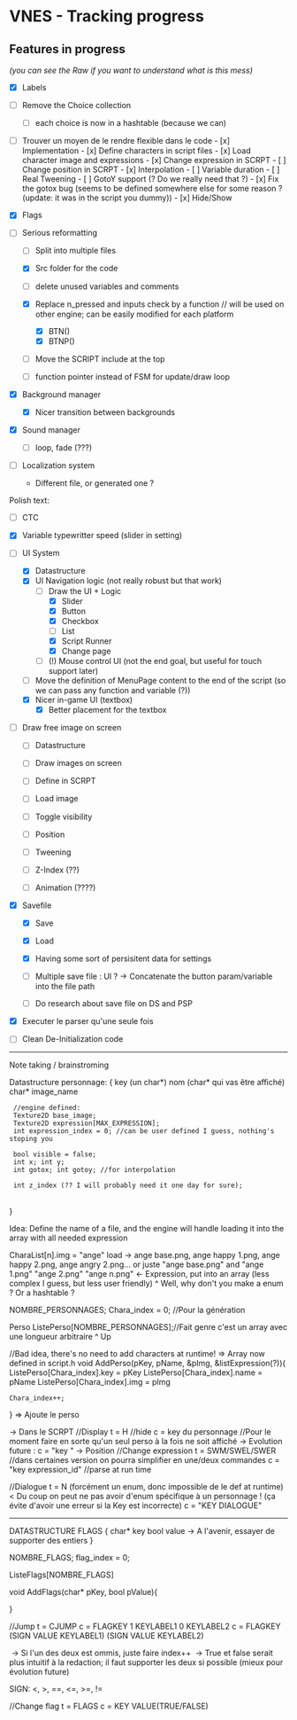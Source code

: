 # VNES - Tracking progress

## Features in progress
*(you can see the Raw if you want to understand what is this mess)*

- [x] Labels

- [ ] Remove the Choice collection
  - [ ] each choice is now in a hashtable (because we can)
  
- [ ] Trouver un moyen de le rendre flexible dans le code
      - [x] Implementation 
      - [x] Define characters in script files
        - [x] Load character image and expressions
          - [x] Change expression in SCRPT
          - [ ] Change position in SCRPT
              - [x] Interpolation
                - [ ] Variable duration
                - [ ] Real Tweening
                - [ ] GotoY support (? Do we really need that ?)
          - [x] Fix the gotox bug (seems to be defined somewhere else for some reason ? (update: it was in the script you dummy))
          - [x] Hide/Show
  
- [x] Flags
  
- [ ] Serious reformatting
  - [ ] Split into multiple files
  - [x] Src folder for the code
  - [ ] delete unused variables and comments
  - [x] Replace n_pressed and inputs check by a function // will be used on other engine; can be easily modified for each platform
    - [x] BTN()
    - [x] BTNP()
  - [ ] Move the SCRIPT include at the top
  - [ ] function pointer instead of FSM for update/draw loop


- [x] Background manager
  - [x] Nicer transition between backgrounds

- [x] Sound manager
    - [ ] loop, fade (???)

- [ ] Localization system
  - Different file, or generated one ?

Polish text:
  - [ ] CTC
  - [x] Variable typewritter speed (slider in setting)
      

- [ ] UI System
  - [x] Datastructure
  - [x] UI Navigation logic (not really robust but that work)
    - [ ] Draw the UI + Logic
      - [x] Slider
      - [x] Button
      - [x] Checkbox
      - [ ] List
      - [x] Script Runner
      - [x] Change page
    - [ ] (!) Mouse control UI (not the end goal, but useful for touch support later)
  - [ ] Move the definition of MenuPage content to the end of the script (so we can pass any function and variable (?)) 
  - [x] Nicer in-game UI (textbox)
    - [x] Better placement for the textbox

- [ ] Draw free image on screen
  - [ ] Datastructure
  - [ ] Draw images on screen
  - [ ] Define in SCRPT
  - [ ] Load image
  - [ ] Toggle visibility
  - [ ] Position
  - [ ] Tweening
  - [ ] Z-Index (??)
  - [ ] Animation (????)

    

- [x] Savefile
  - [x] Save
  - [x] Load
  - [x] Having some sort of persisitent data for settings
  - [ ] Multiple save file : UI ? -> Concatenate the button param/variable into the file path
  - [ ] Do research about save file on DS and PSP 
      
  
- [x] Executer le parser qu'une seule fois

- [ ] Clean De-Initialization code


-----
Note taking / brainstroming

Datastructure personnage:
	{
	 key (un char*)
	 nom (char* qui vas être affiché)
	 char* image_name

	 //engine defined:
	 Texture2D base_image;
	 Texture2D expression[MAX_EXPRESSION];
	 int expression_index = 0; //can be user defined I guess, nothing's stoping you
	
	 bool visible = false;
	 int x; int y;
	 int gotox; int gotoy; //for interpolation
	
	 int z_index (?? I will probably need it one day for sure);


​	 
​	}

Idea:
Define the name of a file, and the engine will handle loading it into the array with all needed expression

CharaList[n].img = "ange"
load -> ange base.png, ange happy 1.png, ange happy 2.png, ange angry 2.png...
	or juste "ange base.png" and "ange 1.png" "ange 2.png" "ange n.png" <- Expression, put into an array (less complex I guess, but less user friendly)
																			^ Well, why don't you make a enum ? Or a hashtable ?


NOMBRE_PERSONNAGES;
Chara_index = 0; //Pour la génération

Perso ListePerso[NOMBRE_PERSONNAGES];//Fait genre c'est un array avec une longueur arbitraire
^ Up

//Bad idea, there's no need to add characters at runtime! => Array now defined in script.h
void AddPerso(pKey, pName, &pImg, &listExpression(?)){
	ListePerso[Chara_index].key = pKey
	ListePerso[Chara_index].name = pName
	ListePerso[Chara_index].img = pImg

	Chara_index++;
}
=> Ajoute le perso

-> Dans le SCRPT
//Display
t = H //hide
c = key du personnage //Pour le moment faire en sorte qu'un seul perso à la fois ne soit affiché
	-> Evolution future : c = "key <arg>" -> Position
//Change expression
t = SWM/SWEL/SWER //dans certaines version on pourra simplifier en une/deux commandes
c = "key expression_id" //parse at run time

//Dialogue
t = N (forcément un enum, donc impossible de le def at runtime) < Du coup on peut ne pas avoir d'enum spécifique à un personnage ! (ça évite d'avoir une erreur si la Key est incorrecte)
c = "KEY  DIALOGUE"

-----
DATASTRUCTURE FLAGS
{
	char* key
	bool  value -> A l'avenir, essayer de supporter des entiers
}

NOMBRE_FLAGS;
flag_index = 0;

ListeFlags[NOMBRE_FLAGS]

void AddFlags(char* pKey, bool pValue){

}

//Jump
t = CJUMP
c = FLAGKEY 1 KEYLABEL1 0 KEYLABEL2
c = FLAGKEY (SIGN VALUE KEYLABEL1) (SIGN VALUE KEYLABEL2)

​	-> Si l'un des deux est ommis, juste faire index++
​	-> True et false serait plus intuitif à la redaction; il faut supporter les deux si possible (mieux pour évolution future)

SIGN:
	<, >, ==, <=, >=, !=

//Change flag
t = FLAGS
c = KEY VALUE(TRUE/FALSE)
